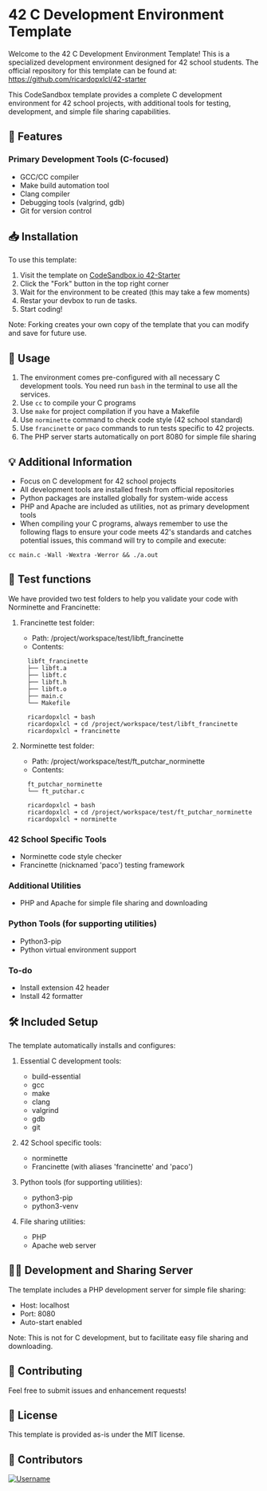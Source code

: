 # 42 C Development Environment Template

Welcome to the 42 C Development Environment Template! This is a specialized development environment designed for 42 school students. The official repository for this template can be found at: https://github.com/ricardopxlcl/42-starter

This CodeSandbox template provides a complete C development environment for 42 school projects, with additional tools for testing, development, and simple file sharing capabilities.

## 🚀 Features

### Primary Development Tools (C-focused)

- GCC/CC compiler
- Make build automation tool
- Clang compiler
- Debugging tools (valgrind, gdb)
- Git for version control

## 📥 Installation

To use this template:

1. Visit the template on <a href="https://codesandbox.io/p/devbox/42-starter-xlxxs8" target="_blank">CodeSandbox.io 42-Starter</a>
2. Click the "Fork" button in the top right corner
3. Wait for the environment to be created (this may take a few moments)
4. Restar your devbox to run de tasks.
5. Start coding!

Note: Forking creates your own copy of the template that you can modify and save for future use.

## 🔧 Usage

1. The environment comes pre-configured with all necessary C development tools. You need run `bash` in the terminal to use all the services.
2. Use `cc` to compile your C programs
3. Use `make` for project compilation if you have a Makefile
4. Use `norminette` command to check code style (42 school standard)
5. Use `francinette` or `paco` commands to run tests specific to 42 projects.
6. The PHP server starts automatically on port 8080 for simple file sharing

## 💡 Additional Information

- Focus on C development for 42 school projects
- All development tools are installed fresh from official repositories
- Python packages are installed globally for system-wide access
- PHP and Apache are included as utilities, not as primary development tools
- When compiling your C programs, always remember to use the following flags to ensure your code meets 42's standards and catches potential issues, this command will try to compile and execute:

```plaintext
cc main.c -Wall -Wextra -Werror && ./a.out
```

## 🤿 Test functions

We have provided two test folders to help you validate your code with Norminette and Francinette:

1. Francinette test folder:

   - Path: /project/workspace/test/libft_francinette
   - Contents:

   ```plaintext
     libft_francinette
     ├── libft.a
     ├── libft.c
     ├── libft.h
     ├── libft.o
     ├── main.c
     └── Makefile

     ricardopxlcl ➜ bash
     ricardopxlcl ➜ cd /project/workspace/test/libft_francinette
     ricardopxlcl ➜ francinette
   ```

2. Norminette test folder:

   - Path: /project/workspace/test/ft_putchar_norminette
   - Contents:

   ```plaintext
     ft_putchar_norminette
     └── ft_putchar.c

     ricardopxlcl ➜ bash
     ricardopxlcl ➜ cd /project/workspace/test/ft_putchar_norminette
     ricardopxlcl ➜ norminette
   ```

### 42 School Specific Tools

- Norminette code style checker
- Francinette (nicknamed 'paco') testing framework

### Additional Utilities

- PHP and Apache for simple file sharing and downloading

### Python Tools (for supporting utilities)

- Python3-pip
- Python virtual environment support

### To-do

- Install extension 42 header
- Install 42 formatter

## 🛠️ Included Setup

The template automatically installs and configures:

1. Essential C development tools:

   - build-essential
   - gcc
   - make
   - clang
   - valgrind
   - gdb
   - git

2. 42 School specific tools:

   - norminette
   - Francinette (with aliases 'francinette' and 'paco')

3. Python tools (for supporting utilities):

   - python3-pip
   - python3-venv

4. File sharing utilities:
   - PHP
   - Apache web server

## 🏃‍♂️ Development and Sharing Server

The template includes a PHP development server for simple file sharing:

- Host: localhost
- Port: 8080
- Auto-start enabled

Note: This is not for C development, but to facilitate easy file sharing and downloading.

## 🤝 Contributing

Feel free to submit issues and enhancement requests!

## 📝 License

This template is provided as-is under the MIT license.

## 👥 Contributors

[![Username](https://github.com/ricardopxlcl.png?size=70)](https://github.com/ricardopxlcl)
